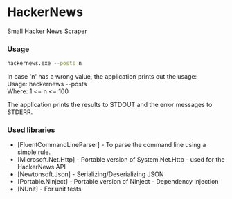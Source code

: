 # HackerNews
Small Hacker News Scraper

### Usage

```cmd
hackernews.exe --posts n
```

In case 'n' has a wrong value, the application prints out the usage:  
Usage: hackernews --posts <n>  
Where: 1 <= n <= 100

The application prints the results to STDOUT and the error messages to STDERR.

### Used libraries

- [FluentCommandLineParser] - To parse the command line using a simple rule.
- [Microsoft.Net.Http] - Portable version of System.Net.Http - used for the HackerNews API
- [Newtonsoft.Json] - Serializing/Deserializing JSON
- [Portable.Ninject] - Portable version of Ninject - Dependency Injection
- [NUnit] - For unit tests

